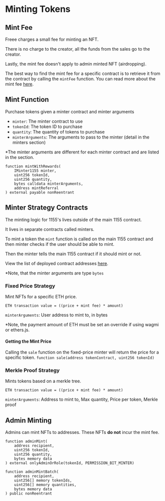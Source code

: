 # Minting Tokens

## Mint Fee

Freee charges a small fee for minting an NFT. 

There is no charge to the creator, all the funds from the sales go to the creator.

Lastly, the mint fee doesn't apply to admin minted NFT (airdropping).

The best way to find the mint fee for a specific contract is to retrieve it from the contract by calling the `mintFee` function.
You can read more about the mint fee [here](../../FREEE%20Mint%20&%20Collect%20Fees.md).


## Mint Function

Purchase tokens given a minter contract and minter arguments

- `minter`: The minter contract to use
- `tokenId`: The token ID to purchase
- `quantity`: The quantity of tokens to purchase
- `minterArguments`: The arguments to pass to the minter (detail in the minters section)

*The minter arguments are different for each minter contract and are listed in the section.

```solidity
function mintWithRewards(
    IMinter1155 minter,
    uint256 tokenId,
    uint256 quantity,
    bytes calldata minterArguments,
    address mintReferral
) external payable nonReentrant 
```

## Minter Strategy Contracts

The minting logic for 1155's lives outside of the main 1155 contract. 

It lives in separate contracts called minters. 

To mint a token the `mint` function is called on the main 1155 contract and then minter checks if the user should be able to mint.

Then the minter tells the main 1155 contract if it should mint or not.

View the list of deployed contract addresses [here](../contract-addresses.md).

*Note, that the minter arguments are type `bytes`

### Fixed Price Strategy 

Mint NFTs for a specific ETH price. 

`ETH transaction value = ((price + mint fee) * amount)`

`minterArguments`: User address to mint to, in bytes

*Note, the payment amount of ETH must be set an override if using wagmi or ethers.js. 

#### Getting the Mint Price 

Calling the `sale` function on the fixed-price minter will return the price for a specific token.
`function sale(address tokenContract, uint256 tokenId) ` 

### Merkle Proof Strategy

Mints tokens based on a merkle tree.

`ETH transaction value = ((price + mint fee) * amount)`

`minterArguments`: Address to mint to, Max quantity, Price per token, Merkle proof

## Admin Minting

Admins can mint NFTs to addresses. These NFTs **do not** incur the mint fee.

```sol
function adminMint(
    address recipient, 
    uint256 tokenId, 
    uint256 quantity, 
    bytes memory data
) external onlyAdminOrRole(tokenId, PERMISSION_BIT_MINTER)
```

```sol
function adminMintBatch(
    address recipient, 
    uint256[] memory tokenIds, 
    uint256[] memory quantities, 
    bytes memory data
) public nonReentrant
```
